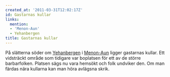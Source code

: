 ```yaml
---
created_at: '2011-03-31T12:02:17Z'
id: Gastarnas kullar
links:
  mention:
  - 'Menon-Aun'
  - Yehanbergen
title: Gastarnas kullar
---
```


På slätterna söder om [Yehanbergen] i [Menon-Aun] ligger gastarnas kullar. Ett vidsträckt område som
tidigare var boplatsen för ett av de större barbarfolken. Platsen sägs nu vara hemsökt och folk
undviker den. Om man färdas nära kullarna kan man höra avlägsna skrik.

  [Yehanbergen]: Yehanbergen
  [Menon-Aun]: Menon-Aun
